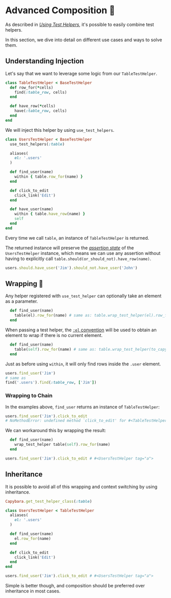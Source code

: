 [injection]: /guide/essentials/injection
[el convention]: /guide/essentials/current-context.html#el-convention
[assertion state]: /guide/essentials/assertions.html#understanding-the-assertion-state

# Advanced Composition 🧩

As described in [_Using Test Helpers_][injection], it's possible to easily combine test helpers.

In this section, we dive into detail on different use cases and ways to solve them.

## Understanding Injection

Let's say that we want to leverage some logic from our `TableTestHelper`.

```ruby
class TableTestHelper < BaseTestHelper
  def row_for(*cells)
    find(:table_row, cells)
  end

  def have_row(*cells)
    have(:table_row, cells)
  end
end
```

We will inject this helper by using `use_test_helpers`.

```ruby
class UsersTestHelper < BaseTestHelper
  use_test_helpers(:table)

  aliases(
    el: '.users'
  )

  def find_user(name)
    within { table.row_for(name) }
  end

  def click_to_edit
    click_link('Edit')
  end

  def have_user(name)
    within { table.have_row(name) }
    self
  end
end
```

Every time we call `table`, an instance of `TableTestHelper` is returned.

The returned instance will preserve the _[assertion state]_ of the `UsersTestHelper` instance, which means we can use any assertion without having to explicitly call `table.should(or_should_not).have_row(name)`.

```ruby
users.should.have_user('Jim').should_not.have_user('John')
```

## Wrapping 🎁

Any helper registered with `use_test_helper` can optionally take an element as a parameter.

```ruby
  def find_user(name)
    table(el).row_for(name) # same as: table.wrap_test_helper(el).row_for(name)
  end
```

When passing a test helper, the [`:el` convention][el convention] will be used to obtain an element to wrap if there is no current element.

```ruby
  def find_user(name)
    table(self).row_for(name) # same as: table.wrap_test_helper(to_capybara_node).row_for(name)
  end
```

Just as before using `within`, it will only find rows inside the `.user` element.

```ruby
users.find_user('Jim')
# same as
find('.users').find(:table_row, ['Jim'])
```

### Wrapping to Chain

In the examples above, `find_user` returns an instance of `TableTestHelper`:

```ruby
users.find_user('Jim').click_to_edit
# NoMethodError: undefined method `click_to_edit' for #<TableTestHelper tag="tr">
```

We can workaround this by wrapping the result:

```ruby
  def find_user(name)
    wrap_test_helper table(self).row_for(name)
  end
```
```ruby
users.find_user('Jim').click_to_edit # #<UsersTestHelper tag="a">
```

## Inheritance

It is possible to avoid all of this wrapping and context switching by using inheritance.

```ruby
Capybara.get_test_helper_class(:table)

class UsersTestHelper < TableTestHelper
  aliases(
    el: '.users'
  )

  def find_user(name)
    el.row_for(name)
  end

  def click_to_edit
    click_link('Edit')
  end
end
```
```ruby
users.find_user('Jim').click_to_edit # #<UsersTestHelper tag="a">
```

Simple is better though, and composition should be preferred over inheritance in most cases.
